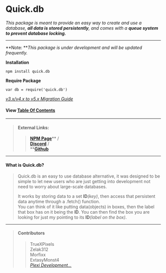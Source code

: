 # Quick.db

_This package is meant to provide an easy way to create and use a database, **all data is stored persistently**, and comes with a **queue system to prevent database locking.**_

---

**Note: **_This package is under development and will be updated frequently._

**Installation**

```
npm install quick.db
```

**Require Package**

```
var db = require('quick.db')
```

[_v3.x/v4.x to v5.x Migration Guide_](https://github.com/TrueXPixels/quick.db/blob/master/MIGRATION.md)

#### View [Table Of Contents](/table-of-contents.md)

---

> #### External Links:
>
> > [**NPM Page**](https://www.npmjs.com/package/quick.db)**  /  
> > **[**Discord**](https://discord.io/plexidev)**  /  
> > **[**Github**](https://github.com/TrueXPixels/quick.db)

---

#### What is Quick.db?

> Quick.db is an easy to use database alternative, it was designed to be simple to let new users who are just getting into development not need  to worry about large-scale databases.
>
> It works by storing data to a set **ID**_\(key\)_, then access that persistent data anytime through a .fetch\(\) function.  
> You can think of it like putting data\(objects\) in boxes, then the label that box has on it being the **ID**. You can then find the box you are looking for just my pointing to its **ID**_\(label on the box\)_.

---

> #### Contributors
>
> > TrueXPixels  
> > Zelak312  
> > Morfixx  
> > ExtasyMonst4  
> > [_Plexi Development..._](https://discord.io/plexidev)



